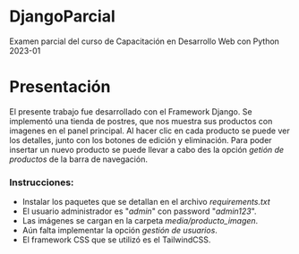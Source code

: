 # DjangoParcial
Examen parcial del curso de Capacitación en Desarrollo Web con Python 2023-01
# Presentación
El presente trabajo fue desarrollado con el Framework Django. Se implementó una tienda de postres, que nos muestra sus productos con imagenes en el panel principal. Al hacer clic en cada producto se puede ver los detalles, junto con los botones de edición y eliminación. Para poder insertar un nuevo producto se puede llevar a cabo des la opción *getión de productos* de la barra de navegación.

### Instrucciones:

- Instalar los paquetes que se detallan en el archivo *requirements.txt*
- El usuario administrador es "*admin*" con password "*admin123*".
- Las imágenes se cargan en la carpeta *media/producto_imagen*.
- Aún falta implementar la opción *gestión de usuarios*.
- El framework CSS que se utilizó es el TailwindCSS.
